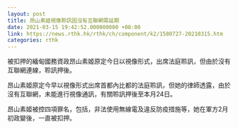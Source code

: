 ```yaml
---
layout: post
title: 昂山素姬視像聆訊因沒有互聯網需延期
date: 2021-03-15 19:42:52.000000000 +08:00
link: https://news.rthk.hk/rthk/ch/component/k2/1580727-20210315.htm
categories: rthk
---
```


被扣押的緬甸國務資政昂山素姬原定今日以視像形式，出席法庭聆訊，但由於沒有互聯網連線，聆訊押後。

昂山素姬原定今早以視像形式出席首都內比都的法庭聆訊，但她的律師透露，由於沒有互聯網，未能進行視像通訊，有關聆訊押後至本月24日。

昂山素姬被控四項罪名，包括，非法使用無線電及違反防疫措施等，她在軍方2月初政變後，一直被扣押。
